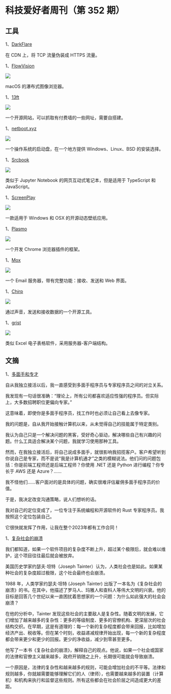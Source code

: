 # 科技爱好者周刊（第 352 期）

## 工具

1、[DarkFlare](https://github.com/doxx/darkflare)

在 CDN 上，将 TCP 流量伪装成 HTTPS 流量。

1、[FlowVision](https://github.com/netdcy/FlowVision)

![](https://cdn.beekka.com/blogimg/asset/202408/bg2024082008.webp)

macOS 的瀑布式图像浏览器。

1、[13ft](https://github.com/wasi-master/13ft)

![](https://cdn.beekka.com/blogimg/asset/202408/bg2024082009.webp)

一个开源网站，可以抓取有付费墙的一些网址，需要自搭建。

1、[netboot.xyz](https://netboot.xyz/)

![](https://cdn.beekka.com/blogimg/asset/202408/bg2024082010.webp)

一个操作系统的启动盘，在一个地方提供 Windows、Linux、BSD 的安装选择。

1、[Srcbook](https://github.com/srcbookdev/srcbook)

![](https://cdn.beekka.com/blogimg/asset/202408/bg2024082013.webp)

类似于 Jupyter Notebook 的网页互动式笔记本，但是适用于 TypeScript 和 JavaScript。

1、[ScreenPlay](https://screen-play.app/)

![](https://cdn.beekka.com/blogimg/asset/202408/bg2024082203.webp)

一款适用于 Windows 和 OSX 的开源动态壁纸应用。

1、[Plasmo](https://github.com/PlasmoHQ/plasmo)

![](https://cdn.beekka.com/blogimg/asset/202408/bg2024082205.webp)

一个开发 Chrome 浏览器插件的框架。

1、[Mox](https://www.xmox.nl/)

![](https://cdn.beekka.com/blogimg/asset/202503/bg2025030502.webp)

一个 Email 服务器，带有完整功能：接收、发送和 Web 界面。

1、[Chirp](https://github.com/solst-ice/chirp)

![](https://cdn.beekka.com/blogimg/asset/202503/bg2025030503.webp)

通过声音，发送和接收数据的一个开源工具。

1、[grist](https://github.com/gristlabs/grist-core)

![](https://cdn.beekka.com/blogimg/asset/202503/bg2025030507.webp)

类似 Excel 电子表格软件，采用服务器-客户端结构。

## 文摘

1、[多面手和专才](https://ochagavia.nl/blog/the-undercover-generalist/)

自从我独立接活以后，我一直感受到多面手程序员与专家程序员之间的对立关系。

我发现有一句话很准确：“理论上，所有公司都喜欢适应性强的程序员。但实际上，大多数招聘职位更偏向专家。”

这意味着，即使你是多面手程序员，找工作时也必须让自己看上去像专家。

我的问题是，自从我开始接触计算机以来，从未觉得自己的技能属于特定类别。

我认为自己只是一个解决问题的黑客，受好奇心驱动，解决哪些自己有兴趣的问题。什么工具适合解决某个问题，我就学习使用那种工具。

然而，在我独立接活后，将自己说成多面手，就很影响我招揽客户。客户希望听到你说自己是专家，而不是说“我是计算机通才”之类的模糊说法。他们问的问题包括：你是前端工程师还是后端工程师？你使用 .NET 还是 Python 进行编程？你专长于 AWS 还是 Azure？……

我不怪他们……客户面对的是具体的问题，确实很难评估雇佣多面手程序员的价值。

于是，我决定改变沟通策略，说人们想听的话。

我对自己的定位变成了，一位专注于系统编程和开源软件的 Rust 专家程序员。我按照这个定位包装自己。

它很快就发挥了作用，让我在整个2023年都有工作合同！

1、[复杂社会的崩溃](https://news.ycombinator.com/item?id=31670526)

我们都知道，如果一个软件项目的复杂度不断上升，超过某个极限后，就会难以维护，这个项目往往最后就会被放弃。

美国历史学家约瑟夫·坦特（Joseph Tainter）认为，人类社会也是如此。如果某种社会的复杂度超过极限，这个社会最终也会崩溃。

1988 年，人类学家约瑟夫·坦特 (Joseph Tainter) 出版了一本名为《复杂社会的崩溃》的书。在其中，他描述了罗马人、玛雅人和查科人等伟大文明的兴衰。他的目标是回答几个世纪以来一直困扰着思想家的一个问题：为什么如此强大的社会会崩溃？

在他的分析中，Tainter 发现这些社会的主要敌人是复杂性。随着文明的发展，它们增加了越来越多的复杂性：更多的等级制度、更多的官僚机构、更深层次的社会结构交织。在早期，这是有道理的：每一个新的复杂程度都会带来回报，比如增加经济产出、税收等。但在某个时刻，收益递减规律开始出现，每一个新的复杂程度都会带来更少和更少的回报。更少的净收益，减少到零甚至更多。

他写了一本书《复杂社会的崩溃》，解释自己的观点。他说，如果一个社会或国家的法律和官僚主义越来越多，政府开销随之上升，长期很可能就会导致崩溃。

一个原因是，法律的复杂性和越来越多的规则，可能会增加社会的不平等。法律和规则越多，你就越需要能够理解它们的人（律师），也需要越来越多的装置（计算机）和机构来执行和监督这些规则。所有这些都会在社会阶层之间造成更大的差距。